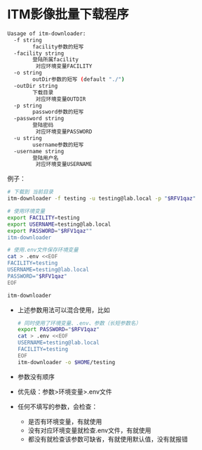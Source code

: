 # ITM影像批量下载程序

```bash
Uasage of itm-downloader:
  -f string
        facility参数的短写
  -facility string
        登陆所属facility 
         对应环境变量FACILITY
  -o string
        outDir参数的短写 (default "./")
  -outDir string
        下载目录 
         对应环境变量OUTDIR
  -p string
        password参数的短写
  -password string
        登陆密码 
         对应环境变量PASSWORD
  -u string
        username参数的短写
  -username string
        登陆用户名 
         对应环境变量USERNAME
```

例子：

```bash
# 下载到 当前目录
itm-downloader -f testing -u testing@lab.local -p "$RFV1qaz"
```

```bash
# 使用环境变量
export FACILITY=testing
export USERNAME=testing@lab.local
export PASSWORD="$RFV1qaz""
itm-downloader
```

```bash
# 使用.env文件保存环境变量
cat > .env <<EOF
FACILITY=testing
USERNAME=testing@lab.local
PASSWORD="$RFV1qaz"
EOF

itm-downloader
```

* 上述参数用法可以混合使用，比如

  ```bash
  # 同时使用了环境变量、.env、参数（长短参数名）
  export PASSWORD="$RFV1qaz"
  cat > .env <<EOF
  USERNAME=testing@lab.local
  FACILITY=testing
  EOF
  itm-downloader -o $HOME/testing
  ```
* 参数没有顺序
* 优先级：参数>环境变量>.env文件
* 任何不填写的参数，会检查：

  * 是否有环境变量，有就使用
  * 没有对应环境变量就检查.env文件，有就使用
  * 都没有就检查该参数可缺省，有就使用默认值，没有就报错
